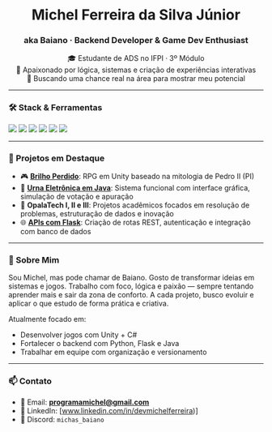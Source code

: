 <h1 align="center">Michel Ferreira da Silva Júnior</h1>
<h3 align="center">aka Baiano · Backend Developer & Game Dev Enthusiast</h3>

<p align="center">
  🎓 Estudante de ADS no IFPI · 3º Módulo<br>
  🧠 Apaixonado por lógica, sistemas e criação de experiências interativas<br>
  🚀 Buscando uma chance real na área para mostrar meu potencial
</p>

---

### 🛠️ Stack & Ferramentas

<p align="left">
  <img src="https://img.shields.io/badge/Java-ED8B00?style=for-the-badge&logo=java&logoColor=white" />
  <img src="https://img.shields.io/badge/Python-3776AB?style=for-the-badge&logo=python&logoColor=white" />
  <img src="https://img.shields.io/badge/Flask-000000?style=for-the-badge&logo=flask&logoColor=white" />
  <img src="https://img.shields.io/badge/Unity-000000?style=for-the-badge&logo=unity&logoColor=white" />
  <img src="https://img.shields.io/badge/C%23-239120?style=for-the-badge&logo=c-sharp&logoColor=white" />
  <img src="https://img.shields.io/badge/Git-F05032?style=for-the-badge&logo=git&logoColor=white" />
</p>

---

### 💼 Projetos em Destaque

- 🎮 [**Brilho Perdido**](https://github.com/MichasBaiano/Brilho-Perdido): RPG em Unity baseado na mitologia de Pedro II (PI)
- 🔐 [**Urna Eletrônica em Java**](https://github.com/RecantoDoJohn/ProjetoUrnaEletronica): Sistema funcional com interface gráfica, simulação de votação e apuração
- 🧪 **OpalaTech I, II e III**: Projetos acadêmicos focados em resolução de problemas, estruturação de dados e inovação
- 🌐 [**APIs com Flask**](https://github.com/sidnasc/capelao.bet): Criação de rotas REST, autenticação e integração com banco de dados

---

### 🧩 Sobre Mim

Sou Michel, mas pode chamar de Baiano. Gosto de transformar ideias em sistemas e jogos. Trabalho com foco, lógica e paixão — sempre tentando aprender mais e sair da zona de conforto. A cada projeto, busco evoluir e aplicar o que estudo de forma prática e criativa.

Atualmente focado em:

- Desenvolver jogos com Unity + C#
- Fortalecer o backend com Python, Flask e Java
- Trabalhar em equipe com organização e versionamento

---

### 📫 Contato

- 📧 Email: **programamichel@gmail.com**
- 💼 LinkedIn: [www.linkedin.com/in/devmichelferreira)]
- 💬 Discord: `michas_baiano`
